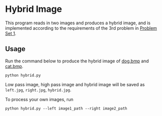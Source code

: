 # Hybrid Image

This program reads in two images and produces a hybrid image, 
and is implemented according to the requirements of the 3rd problem in 
[Problem Set 1](https://pku.vision/course/22fall/Problem.Set.1.pdf).

## Usage

Run the command below to produce the hybrid image of [dog.bmp](1_dog.bmp) and [cat.bmp](1_cat.bmp).
```
python hybrid.py
```
Low pass image, high pass image and hybrid image will be saved
as `left.jpg`, `right.jpg`, `hybrid.jpg`.

To process your own images, run
```
python hybrid.py --left image1_path --right image2_path
```
